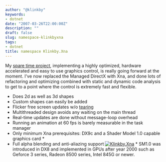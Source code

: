 ```yaml
---
author: "@klinkby"
keywords:
- dotnet
date: "2007-03-26T22:00:00Z"
description: ""
draft: false
slug: namespace-klinkbyxna
tags:
- dotnet
title: namespace Klinkby.Xna
---
```



My [spare time project](/2006/10/13/managed-directx-becomes-xna/), implementing a highly optimized, hardware accelerated and easy to use graphics control, is really going forward at the moment. I've now replaced the Managed DirectX with Xna, and done lots of refactoring and optimizing combined with static and dynamic code analysis to get to a point where the control is extremely fast and flexible.   

*   Does 2d as well as 3d shapes
*   Custom shapes can easily be added
*   Flicker free screen updates w/o [tearing](http://en.wikipedia.org/wiki/Page_tearing)
*   Multithreaded design avoids any waiting on the main thread
*   Real-time updates are done without message-loop overhead
*   Running an animation at 60 fps is barely measurable in the task manager
*   Only minimum Xna prerequisites: DX9c and a Shader Model 1.0 capable graphics card * 
*   Full alpha blending and anti-aliazing support  [![Klinkby.Xna](http://klinkby.files.wordpress.com/2007/03/untitled.thumbnail.jpg)](http://static.getya.net/013/images/untitled.jpg "Klinkby.Xna") * SM1.0 was introduced in DX8 and implemented in GPUs after year 2000 such as Geforce 3 series, Radeon 8500 series, Intel 845G or newer.

